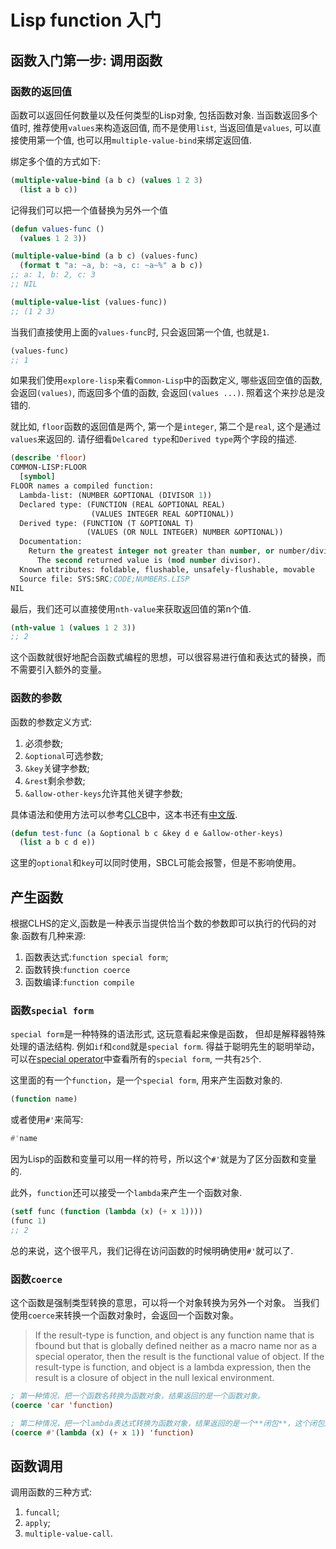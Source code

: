 # Lisp function 入门


## 函数入门第一步: 调用函数

### 函数的返回值


函数可以返回任何数量以及任何类型的Lisp对象, 包括函数对象. 当函数返回多个值时, 推荐使用`values`来构造返回值, 而不是使用`list`, 当返回值是`values`,
可以直接使用第一个值, 也可以用`multiple-value-bind`来绑定返回值.


绑定多个值的方式如下:
```lisp
(multiple-value-bind (a b c) (values 1 2 3)
  (list a b c))
```

记得我们可以把一个值替换为另外一个值

```lisp
(defun values-func ()
  (values 1 2 3))

(multiple-value-bind (a b c) (values-func)
  (format t "a: ~a, b: ~a, c: ~a~%" a b c))
;; a: 1, b: 2, c: 3
;; NIL

(multiple-value-list (values-func))
;; (1 2 3)
```

当我们直接使用上面的`values-func`时, 只会返回第一个值, 也就是`1`.

```lisp
(values-func)
;; 1
```

如果我们使用`explore-lisp`来看`Common-Lisp`中的函数定义, 哪些返回空值的函数, 会返回`(values)`, 而返回多个值的函数, 会返回`(values ...)`. 照着这个来抄总是没错的.

就比如,  `floor`函数的返回值是两个, 第一个是`integer`, 第二个是`real`, 这个是通过`values`来返回的.  请仔细看`Delcared type`和`Derived type`两个字段的描述.


```lisp
(describe 'floor)
COMMON-LISP:FLOOR
  [symbol]
FLOOR names a compiled function:
  Lambda-list: (NUMBER &OPTIONAL (DIVISOR 1))
  Declared type: (FUNCTION (REAL &OPTIONAL REAL)
                  (VALUES INTEGER REAL &OPTIONAL))
  Derived type: (FUNCTION (T &OPTIONAL T)
                 (VALUES (OR NULL INTEGER) NUMBER &OPTIONAL))
  Documentation:
    Return the greatest integer not greater than number, or number/divisor.
      The second returned value is (mod number divisor).
  Known attributes: foldable, flushable, unsafely-flushable, movable
  Source file: SYS:SRC;CODE;NUMBERS.LISP
NIL
```

最后，我们还可以直接使用`nth-value`来获取返回值的第n个值.

```lisp
(nth-value 1 (values 1 2 3))
;; 2
```

这个函数就很好地配合函数式编程的思想，可以很容易进行值和表达式的替换，而不需要引入额外的变量。


### 函数的参数


函数的参数定义方式:

1. 必须参数;
2. `&optional`可选参数;
3. `&key`关键字参数;
4. `&rest`剩余参数;
5. `&allow-other-keys`允许其他关键字参数;
   

具体语法和使用方法可以参考[CLCB](https://lispcookbook.github.io/cl-cookbook/functions.html)中，这本书还有[中文版](https://oneforalone.github.io/cl-cookbook-cn/#/zh-cn/01.functions).

```lisp
(defun test-func (a &optional b c &key d e &allow-other-keys)
  (list a b c d e))
```

这里的`optional`和`key`可以同时使用，SBCL可能会报警，但是不影响使用。


## 产生函数

根据CLHS的定义,函数是一种表示当提供恰当个数的参数即可以执行的代码的对象.函数有几种来源:

1. 函数表达式:`function special form`;
2. 函数转换:`function coerce`
3. 函数编译:`function compile`

### 函数`special form`

`special form`是一种特殊的语法形式, 这玩意看起来像是函数， 但却是解释器特殊处理的语法结构. 例如`if`和`cond`就是`special form`. 得益于聪明先生的聪明举动，可以在[special operator](https://www.windtunnel.cn/posts/010-appendix-cl-symbols/#special-operator)中查看所有的`special form`, 一共有`25`个.

这里面的有一个`function`，是一个`special form`, 用来产生函数对象的.

```lisp
(function name)
```

或者使用`#'`来简写:

```lisp
#'name
```

因为Lisp的函数和变量可以用一样的符号，所以这个`#'`就是为了区分函数和变量的. 

此外，`function`还可以接受一个`lambda`来产生一个函数对象.

```lisp
(setf func (function (lambda (x) (+ x 1))))
(func 1)
;; 2
```

总的来说，这个很平凡，我们记得在访问函数的时候明确使用`#'`就可以了.

### 函数`coerce`

这个函数是强制类型转换的意思，可以将一个对象转换为另外一个对象。 当我们使用`coerce`来转换一个函数对象时，会返回一个函数对象。

> If the result-type is function, and object is any function name that is fbound but that is globally defined neither as a macro name nor as a special operator, then the result is the functional value of object.
> If the result-type is function, and object is a lambda expression, then the result is a closure of object in the null lexical environment.

```lisp
; 第一种情况，把一个函数名转换为函数对象，结果返回的是一个函数对象。
(coerce 'car 'function)

; 第二种情况，把一个lambda表达式转换为函数对象，结果返回的是一个**闭包**，这个闭包是在一个空的词法环境中的。
(coerce #'(lambda (x) (+ x 1)) 'function)
```





## 函数调用

调用函数的三种方式:

1. `funcall`;
2. `apply`;
3. `multiple-value-call`.


